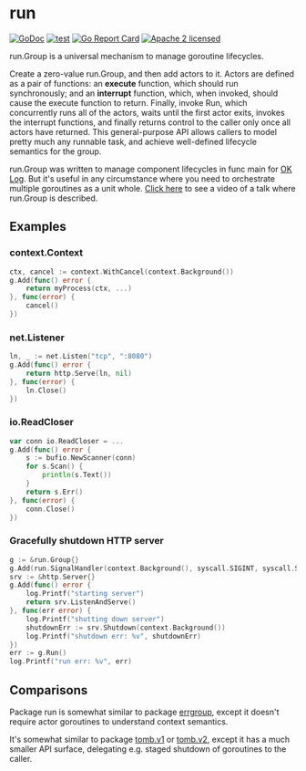 # run

[![GoDoc](https://godoc.org/github.com/oklog/run?status.svg)](https://godoc.org/github.com/oklog/run)
[![test](https://github.com/oklog/run/actions/workflows/test.yaml/badge.svg?branch=main&event=push)](https://github.com/oklog/run/actions/workflows/test.yaml)
[![Go Report Card](https://goreportcard.com/badge/github.com/oklog/run)](https://goreportcard.com/report/github.com/oklog/run)
[![Apache 2 licensed](https://img.shields.io/badge/license-Apache2-blue.svg)](https://raw.githubusercontent.com/oklog/run/master/LICENSE)

run.Group is a universal mechanism to manage goroutine lifecycles.

Create a zero-value run.Group, and then add actors to it. Actors are defined as
a pair of functions: an **execute** function, which should run synchronously;
and an **interrupt** function, which, when invoked, should cause the execute
function to return. Finally, invoke Run, which concurrently runs all of the
actors, waits until the first actor exits, invokes the interrupt functions, and
finally returns control to the caller only once all actors have returned. This
general-purpose API allows callers to model pretty much any runnable task, and
achieve well-defined lifecycle semantics for the group.

run.Group was written to manage component lifecycles in func main for
[OK Log](https://github.com/oklog/oklog).
But it's useful in any circumstance where you need to orchestrate multiple
goroutines as a unit whole.
[Click here](https://www.youtube.com/watch?v=LHe1Cb_Ud_M&t=15m45s) to see a
video of a talk where run.Group is described.

## Examples

### context.Context

```go
ctx, cancel := context.WithCancel(context.Background())
g.Add(func() error {
	return myProcess(ctx, ...)
}, func(error) {
	cancel()
})
```

### net.Listener

```go
ln, _ := net.Listen("tcp", ":8080")
g.Add(func() error {
	return http.Serve(ln, nil)
}, func(error) {
	ln.Close()
})
```

### io.ReadCloser

```go
var conn io.ReadCloser = ...
g.Add(func() error {
	s := bufio.NewScanner(conn)
	for s.Scan() {
		println(s.Text())
	}
	return s.Err()
}, func(error) {
	conn.Close()
})
```

### Gracefully shutdown HTTP server
```go
g := &run.Group{}
g.Add(run.SignalHandler(context.Background(), syscall.SIGINT, syscall.SIGTERM))
srv := &http.Server{}
g.Add(func() error {
	log.Printf("starting server")
	return srv.ListenAndServe()
}, func(err error) {
	log.Printf("shutting down server")
	shutdownErr := srv.Shutdown(context.Background())
	log.Printf("shutdown err: %v", shutdownErr)
})
err := g.Run()
log.Printf("run err: %v", err)
```

## Comparisons

Package run is somewhat similar to package
[errgroup](https://godoc.org/golang.org/x/sync/errgroup),
except it doesn't require actor goroutines to understand context semantics.

It's somewhat similar to package
[tomb.v1](https://godoc.org/gopkg.in/tomb.v1) or
[tomb.v2](https://godoc.org/gopkg.in/tomb.v2),
except it has a much smaller API surface, delegating e.g. staged shutdown of
goroutines to the caller.
